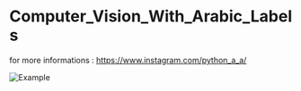 # Computer_Vision_With_Arabic_Labels
 for more informations :  https://www.instagram.com/python_a_a/

![Example](https://github.com/user-attachments/assets/9d6b2a33-edfe-4e43-accc-90b156753b03)
